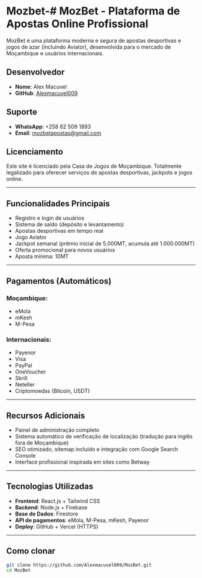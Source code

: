 # Mozbet-# MozBet - Plataforma de Apostas Online Profissional

MozBet é uma plataforma moderna e segura de apostas desportivas e jogos de azar (incluindo Aviator), desenvolvida para o mercado de Moçambique e usuários internacionais.

## Desenvolvedor

- **Nome**: Alex Macuvel
- **GitHub**: [Alexmacuvel009](https://github.com/Alexmacuvel009)

## Suporte

- **WhatsApp**: +258 82 509 1893
- **Email**: mozbetapostas@gmail.com

## Licenciamento

Este site é licenciado pela Casa de Jogos de Moçambique. Totalmente legalizado para oferecer serviços de apostas desportivas, jackpots e jogos online.

---

## Funcionalidades Principais

- Registro e login de usuários
- Sistema de saldo (depósito e levantamento)
- Apostas desportivas em tempo real
- Jogo Aviator
- Jackpot semanal (prêmio inicial de 5.000MT, acumula até 1.000.000MT)
- Oferta promocional para novos usuários
- Aposta mínima: 10MT

---

## Pagamentos (Automáticos)

### Moçambique:
- eMola
- mKesh
- M-Pesa

### Internacionais:
- Payenor
- Visa
- PayPal
- OneVoucher
- Skrill
- Neteller
- Criptomoedas (Bitcoin, USDT)

---

## Recursos Adicionais

- Painel de administração completo
- Sistema automático de verificação de localização (tradução para inglês fora de Moçambique)
- SEO otimizado, sitemap incluído e integração com Google Search Console
- Interface profissional inspirada em sites como Betway

---

## Tecnologias Utilizadas

- **Frontend**: React.js + Tailwind CSS
- **Backend**: Node.js + Firebase
- **Base de Dados**: Firestore
- **API de pagamentos**: eMola, M-Pesa, mKesh, Payenor
- **Deploy**: GitHub + Vercel (HTTPS)

---

## Como clonar

```bash
git clone https://github.com/Alexmacuvel009/MozBet.git
cd MozBet
